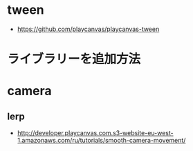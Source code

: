# tween
- https://github.com/playcanvas/playcanvas-tween
# ライブラリーを追加方法


# camera
## lerp
- http://developer.playcanvas.com.s3-website-eu-west-1.amazonaws.com/ru/tutorials/smooth-camera-movement/
